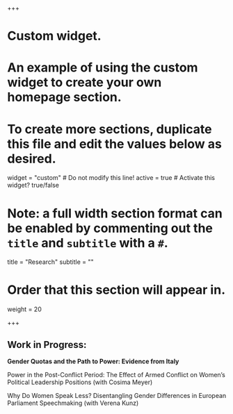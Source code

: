 +++
# Custom widget.
# An example of using the custom widget to create your own homepage section.
# To create more sections, duplicate this file and edit the values below as desired.
widget = "custom"  # Do not modify this line!
active = true  # Activate this widget? true/false

# Note: a full width section format can be enabled by commenting out the `title` and `subtitle` with a `#`.
title = "Research"
subtitle = ""

# Order that this section will appear in.
weight = 20

+++

## Work in Progress:

**Gender Quotas and the Path to Power: Evidence from Italy**

Power in the Post-Conflict Period: The Effect of Armed Conflict on Women’s Political Leadership Positions (with Cosima Meyer)

Why Do Women Speak Less? Disentangling Gender Differences in European Parliament Speechmaking (with Verena Kunz)


